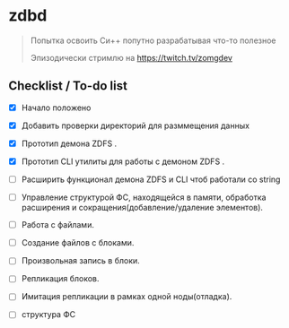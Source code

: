 # zdbd

> 
> Попытка освоить Си++ попутно разрабатывая что-то полезное
> 
> Эпизодически стримлю на https://twitch.tv/zomgdev
>

## Checklist / To-do list
- [x] Начало положено 
- [x] Добавить проверки директорий для разммещения данных
- [x] Прототип демона ZDFS .
- [x] Прототип CLI утилиты для работы с демоном ZDFS .
- [ ] Расширить функционал демона ZDFS и CLI чтоб работали со string
- [ ] Управление структурой ФС, находящейся в памяти, обработка расширения и сокращения(добавление/удаление элементов).
- [ ] Работа с файлами.
- [ ] Создание файлов с блоками.
- [ ] Произвольная запись в блоки.
- [ ] Репликация блоков.
- [ ] Имитация репликации в рамках одной ноды(отладка).
- [ ] структура ФС


